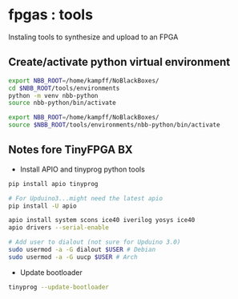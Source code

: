# fpgas : tools

Instaling tools to synthesize and upload to an FPGA

## Create/activate python virtual environment
```bash
export NBB_ROOT=/home/kampff/NoBlackBoxes/
cd $NBB_ROOT/tools/environments
python -m venv nbb-python
source nbb-python/bin/activate

export NBB_ROOT=/home/kampff/NoBlackBoxes/
source $NBB_ROOT/tools/environments/nbb-python/bin/activate

```

## Notes fore TinyFPGA BX

- Install APIO and tinyprog python tools

```bash
pip install apio tinyprog

# For Upduino3...might need the latest apio
pip install -U apio

apio install system scons ice40 iverilog yosys ice40
apio drivers --serial-enable

# Add user to dialout (not sure for Upduino 3.0)
sudo usermod -a -G dialout $USER # Debian
sudo usermod -a -G uucp $USER # Arch
```

- Update bootloader

```bash
tinyprog --update-bootloader
```